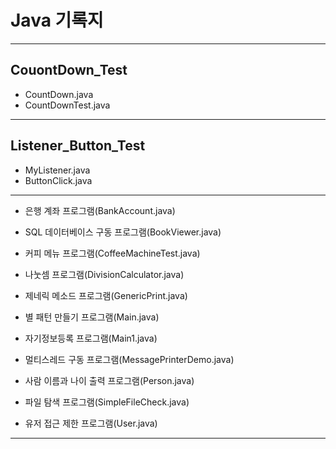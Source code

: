 # Java 기록지
---
## CouontDown_Test
+ CountDown.java
+ CountDownTest.java
---
## Listener_Button_Test
+ MyListener.java
+ ButtonClick.java
---
+ 은행 계좌 프로그램(BankAccount.java)

+ SQL 데이터베이스 구동 프로그램(BookViewer.java)

+ 커피 메뉴 프로그램(CoffeeMachineTest.java)

+ 나눗셈 프로그램(DivisionCalculator.java)

+ 제네릭 메소드 프로그램(GenericPrint.java)

+ 별 패턴 만들기 프로그램(Main.java)

+ 자기정보등록 프로그램(Main1.java)

+ 멀티스레드 구동 프로그램(MessagePrinterDemo.java)

+ 사람 이름과 나이 출력 프로그램(Person.java)

+ 파일 탐색 프로그램(SimpleFileCheck.java)

+ 유저 접근 제한 프로그램(User.java)
---
